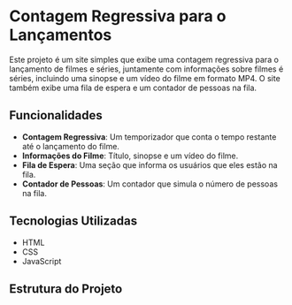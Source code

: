# Contagem Regressiva para o Lançamentos

Este projeto é um site simples que exibe uma contagem regressiva para o lançamento de filmes e séries, juntamente com informações sobre filmes é séries, incluindo uma sinopse e um vídeo do filme em formato MP4. O site também exibe uma fila de espera e um contador de pessoas na fila.

## Funcionalidades

- **Contagem Regressiva**: Um temporizador que conta o tempo restante até o lançamento do filme.
- **Informações do Filme**: Título, sinopse e um vídeo do filme.
- **Fila de Espera**: Uma seção que informa os usuários que eles estão na fila.
- **Contador de Pessoas**: Um contador que simula o número de pessoas na fila.

## Tecnologias Utilizadas

- HTML
- CSS
- JavaScript

## Estrutura do Projeto
